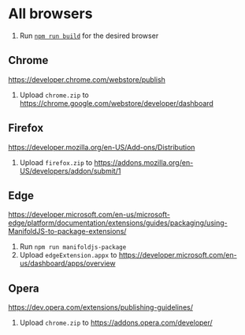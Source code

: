 # All browsers

1. Run [`npm run build`](/CONTRIBUTING.md#build-commands) for the desired browser

## Chrome

https://developer.chrome.com/webstore/publish

1. Upload `chrome.zip` to https://chrome.google.com/webstore/developer/dashboard

## Firefox

https://developer.mozilla.org/en-US/Add-ons/Distribution

1. Upload `firefox.zip` to https://addons.mozilla.org/en-US/developers/addon/submit/1

## Edge

https://developer.microsoft.com/en-us/microsoft-edge/platform/documentation/extensions/guides/packaging/using-ManifoldJS-to-package-extensions/

1. Run `npm run manifoldjs-package`
1. Upload `edgeExtension.appx` to https://developer.microsoft.com/en-us/dashboard/apps/overview

## Opera 

https://dev.opera.com/extensions/publishing-guidelines/

1. Upload `chrome.zip` to https://addons.opera.com/developer/

